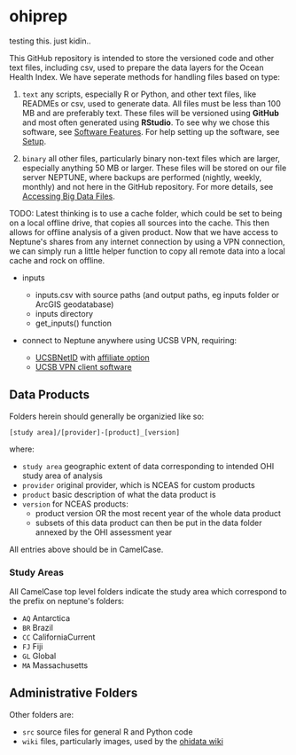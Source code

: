ohiprep
=======

testing this. just kidin..


This GitHub repository is intended to store the versioned code and other text files, including csv, used to prepare the data layers for the Ocean Health Index. We have seperate methods for handling files based on type:

1. `text` any scripts, especially R or Python, and other text files, like READMEs or csv, used to generate data. All files must be less than 100 MB and are preferably text. These files will be versioned using **GitHub** and most often generated using **RStudio**. To see why we chose this software, see [Software Features](https://github.com/OHI-Science/ohidata/wiki/Software-Features). For help setting up the software, see [Setup](https://github.com/OHI-Science/ohidata/wiki/Setup).

1. `binary` all other files, particularly binary non-text files which are larger, especially anything 50 MB or larger. These files will be stored on our file server NEPTUNE, where backups are performed (nightly, weekly, monthly) and not here in the GitHub repository. For more details, see [Accessing Big Data Files](https://github.com/OHI-Science/ohidata/wiki/Accessing-Big-Data-Files).


TODO: Latest thinking is to use a cache folder, which could be set to being on a local offline drive, that copies all sources into the cache. This then allows for offline analysis of a given product. Now that we have access to Neptune's shares from any internet connection by using a VPN connection, we can simply run a little helper function to copy all remote data into a local cache and rock on offline.
 * inputs
   - inputs.csv with source paths (and output paths, eg inputs folder or ArcGIS geodatabase)
   - inputs directory
   - get_inputs() function

 * connect to Neptune anywhere using UCSB VPN, requiring:
   - [UCSBNetID](http://www.identity.ucsb.edu/customers/provisioning/) with [affiliate option](http://www.identity.ucsb.edu/customers/affiliates/)
   - [UCSB VPN client software](http://www.oit.ucsb.edu/network_services/VPN_service/get_connected.asp)

## Data Products

Folders herein should generally be organizied like so:

    [study area]/[provider]-[product]_[version]

where:

 * `study area` geographic extent of data corresponding to intended OHI study area of analysis 
 * `provider` original provider, which is NCEAS for custom products
 * `product` basic description of what the data product is
 * `version` for NCEAS products: 
    - product version OR the most recent year of the whole data product
    - subsets of this data product can then be put in the data folder annexed by the OHI assessment year

All entries above should be in CamelCase.

### Study Areas

All CamelCase top level folders indicate the study area which correspond to the prefix on neptune's folders:
* `AQ` Antarctica
* `BR` Brazil
* `CC` CaliforniaCurrent
* `FJ` Fiji
* `GL` Global
* `MA` Massachusetts

## Administrative Folders

Other folders are:
* `src` source files for general R and Python code 
* `wiki` files, particularly images, used by the [ohidata wiki](https://github.com/OHI-Science/ohidata/wiki/_pages)
